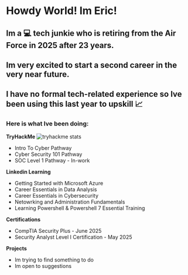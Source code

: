 <h1>Howdy World!  Im Eric!</h1>

<h2>Im a 💻 tech junkie who is retiring from the Air Force in 2025 after 23 years.</h2>

<h2>Im very excited to start a second career in the very near future.</h2>

<h2>I have no formal tech-related experience so Ive been using this last year to upskill 📈</h2>

<h3>Here is what Ive been doing:</h3>

<b>TryHackMe</b>
![tryhackme stats](https://raw.githubusercontent.com/<erockdu4>/<erockdu4>/master/assets/thm_propic.png)
- Intro To Cyber Pathway
- Cyber Security 101 Pathway
- SOC Level 1 Pathway - In-work

<b>Linkedin Learning</b>
- Getting Started with Microsoft Azure
- Career Essentials in Data Analysis
- Career Essentials in Cybersecurity
- Netowrking and Administration Fundamentals
- Learning Powershell & Powershell 7 Essential Training

<b>Certifications</b>
- CompTIA Security Plus - June 2025
- Security Analyst Level I Certification - May 2025

<b>Projects</b>
- Im trying to find something to do
-   Im open to suggestions

